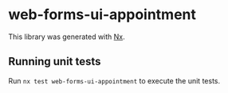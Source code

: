# web-forms-ui-appointment

This library was generated with [Nx](https://nx.dev).

## Running unit tests

Run `nx test web-forms-ui-appointment` to execute the unit tests.
